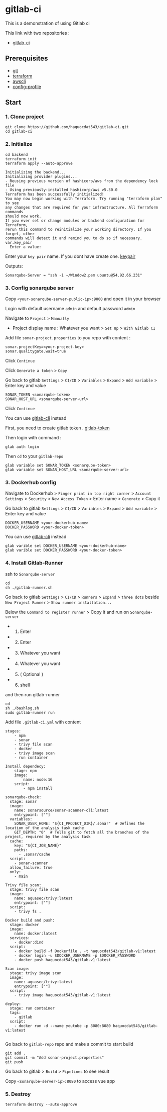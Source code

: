 # gitlab-ci
This is a demonstration of using Gitlab ci

This link with two repositories :
* [gitlab-ci](https://gitlab.com/haquocdat543/ci)
## Prerequisites
* [git](https://git-scm.com/downloads)
* [terraform](https://developer.hashicorp.com/terraform/tutorials/aws-get-started/install-cli)
* [awscli](https://docs.aws.amazon.com/cli/latest/userguide/getting-started-install.html)
* [config-profile](https://docs.aws.amazon.com/cli/latest/reference/configure/)
## Start
### 1. Clone project
```
git clone https://github.com/haquocdat543/gitlab-ci.git
cd gitlab-ci
```
### 2. Initialize
```
cd backend
terraform init
terraform apply --auto-approve
```
```
Initializing the backend...
Initializing provider plugins...
- Reusing previous version of hashicorp/aws from the dependency lock file
- Using previously-installed hashicorp/aws v5.30.0
Terraform has been successfully initialized!
You may now begin working with Terraform. Try running "terraform plan" to see
any changes that are required for your infrastructure. All Terraform commands
should now work.
If you ever set or change modules or backend configuration for Terraform,
rerun this command to reinitialize your working directory. If you forget, other
commands will detect it and remind you to do so if necessary.
var.key_pair
  Enter a value:
```
Enter your `key pair` name. If you dont have create one. [keypair](https://docs.aws.amazon.com/AWSEC2/latest/UserGuide/create-key-pairs.html)

Outputs:
```
Sonarqube-Server = "ssh -i ~/Window2.pem ubuntu@54.92.66.231"
```

### 3. Config sonarqube server
Copy `<your-sonarqube-server-public-ip>:9000` and open it in your browser

Login with default username `admin` and default password `admin`

Navigate to `Project` > `Manually`

* Project display name : Whatever you want > `Set Up` > `With Gitlab CI`

Add file `sonar-project.properties` to you repo with content :
```
sonar.projectKey=<your-project-key>
sonar.qualitygate.wait=true
```
Click `Continue`

Click `Generate a token` > `Copy`

Go back to gitlab `Settings` > `CI/CD` > `Variables` > `Expand` > `Add variable` > Enter key and value
```
SONAR_TOKEN <sonarqube-token>
SONAR_HOST_URL <sonarqube-server-url>
```
Click `Continue`

You can use [gitlab-cli](https://gitlab.com/gitlab-org/cli) instead

First, you need to create gitlab token . [gitlab-token](https://docs.gitlab.com/ee/user/profile/personal_access_tokens.html)

Then login with command :
```
glab auth login
```
Then `cd` to your `gitlab-repo`
```
glab variable set SONAR_TOKEN <sonarqube-token>
glab variable set SONAR_HOST_URL <sonarqube-server-url>
```
### 3. Dockerhub config

Navigate to Dockerhub > `Finger print in top right corner` >  `Account Settings` > `Security` > `New Access Token` > Enter name > `Generate` > Copy it

Go back to gitlab `Settings` > `CI/CD` > `Variables` > `Expand` > `Add variable` > Enter key and value

```
DOCKER_USERNAME <your-dockerhub-name>
DOCKER_PASSWORD <your-docker-token>
```
You can use [gitlab-cli](https://gitlab.com/gitlab-org/cli) instead
```
glab varible set DOCKER_USERNAME <your-dockerhub-name>
glab varible set DOCKER_PASSWORD <your-docker-token>
```
### 4. Install Gitlab-Runner
ssh to `Sonarqube-server` 
```
cd
sh ./gitlab-runner.sh
```

Go back to gitlab `Settings` > `CI/CD` > `Runners` > `Expand` > `three dots` beside `New Project Runner` > `Show runner installation...`

Below the `Command to register runner` > Copy it and run on `Sonarqube-server` 
* 1. Enter
* 2. Enter
* 3. Whatever you want
* 4. Whatever you want
* 5. ( Optional )
* 6. shell

and then run gitlab-runner
```
cd
sh ./bashlog.sh
sudo gitlab-runner run
```
Add file `.gitlab-ci.yml` with content
```
stages:
    - npm
    - sonar
    - trivy file scan
    - docker
    - trivy image scan
    - run container

Install dependecy:
    stage: npm    
    image:
        name: node:16
    script:
        - npm install    

sonarqube-check:
  stage: sonar
  image: 
    name: sonarsource/sonar-scanner-cli:latest
    entrypoint: [""]
  variables:
    SONAR_USER_HOME: "${CI_PROJECT_DIR}/.sonar"  # Defines the location of the analysis task cache
    GIT_DEPTH: "0"  # Tells git to fetch all the branches of the project, required by the analysis task
  cache:
    key: "${CI_JOB_NAME}"
    paths:
      - .sonar/cache
  script: 
    - sonar-scanner
  allow_failure: true
  only:
    - main

Trivy file scan:
  stage: trivy file scan
  image:
    name: aquasec/trivy:latest
    entrypoint: [""]
  script:
    - trivy fs . 

Docker build and push:
  stage: docker
  image:
    name: docker:latest
  services:
    - docker:dind   
  script:
    - docker build -f Dockerfile . -t haquocdat543/gitlab-v1:latest
    - docker login -u $DOCKER_USERNAME -p $DOCKER_PASSWORD
    - docker push haquocdat543/gitlab-v1:latest

Scan image:
  stage: trivy image scan
  image:
    name: aquasec/trivy:latest
    entrypoint: [""]
  script:
    - trivy image haquocdat543/gitlab-v1:latest

deploy:
  stage: run container
  tags:
    - gitlab
  script:
    - docker run -d --name youtube -p 8080:8080 haquocdat543/gitlab-v1:latest


```

Go back to `gitlab-repo` repo and make a commit to start build
```
git add .
git commit -m "Add sonar-project.properties"
git push
```

Go back to gitlab > `Build` > `Pipelines` to see result 

Copy `<sonarqube-server-ip>:8080` to access vue app

### 5. Destroy
```
terraform destroy --auto-approve
```
